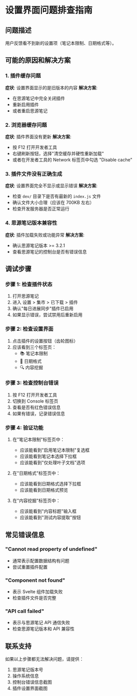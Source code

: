 # 设置界面问题排查指南

## 问题描述
用户反馈看不到新的设置项（笔记本限制、日期格式等）。

## 可能的原因和解决方案

### 1. 插件缓存问题
**症状**: 设置界面显示的是旧版本的内容
**解决方案**:
- 在思源笔记中完全关闭插件
- 重新启用插件
- 或者重启思源笔记

### 2. 浏览器缓存问题
**症状**: 插件界面没有更新
**解决方案**:
- 按 F12 打开开发者工具
- 右键刷新按钮，选择"清空缓存并硬性重新加载"
- 或者在开发者工具的 Network 标签页中勾选 "Disable cache"

### 3. 插件文件没有正确生成
**症状**: 设置界面完全不显示或显示错误
**解决方案**:
- 检查 `dev/` 目录下是否有最新的 `index.js` 文件
- 确认文件大小合理（应该在 700KB 左右）
- 检查开发服务器是否正常运行

### 4. 思源笔记版本兼容性
**症状**: 插件加载失败或功能异常
**解决方案**:
- 确认思源笔记版本 >= 3.2.1
- 查看思源笔记的控制台是否有错误信息

## 调试步骤

### 步骤 1: 检查插件状态
1. 打开思源笔记
2. 进入 设置 > 集市 > 已下载 > 插件
3. 确认"每日进展同步"插件已启用
4. 如果显示错误，尝试禁用后重新启用

### 步骤 2: 检查设置界面
1. 点击插件的设置按钮（齿轮图标）
2. 应该看到三个标签页：
   - 📚 笔记本限制
   - 📅 日期格式  
   - 🔍 内容挖掘

### 步骤 3: 检查控制台错误
1. 按 F12 打开开发者工具
2. 切换到 Console 标签页
3. 查看是否有红色错误信息
4. 如果有错误，记录错误信息

### 步骤 4: 验证功能
1. 在"笔记本限制"标签页中：
   - 应该能看到"启用笔记本限制"复选框
   - 应该能看到笔记本选择下拉框
   - 应该能看到"仅处理叶子文档"选项

2. 在"日期格式"标签页中：
   - 应该能看到日期格式选择下拉框
   - 应该能看到日期格式预览

3. 在"内容挖掘"标签页中：
   - 应该能看到"内容标题"输入框
   - 应该能看到"测试内容提取"按钮

## 常见错误信息

### "Cannot read property of undefined"
- 通常表示配置数据结构有问题
- 尝试重置插件配置

### "Component not found"
- 表示 Svelte 组件加载失败
- 检查插件文件是否完整

### "API call failed"
- 表示与思源笔记 API 通信失败
- 检查思源笔记版本和 API 兼容性

## 联系支持
如果以上步骤都无法解决问题，请提供：
1. 思源笔记版本号
2. 操作系统信息
3. 控制台错误信息截图
4. 插件设置界面截图